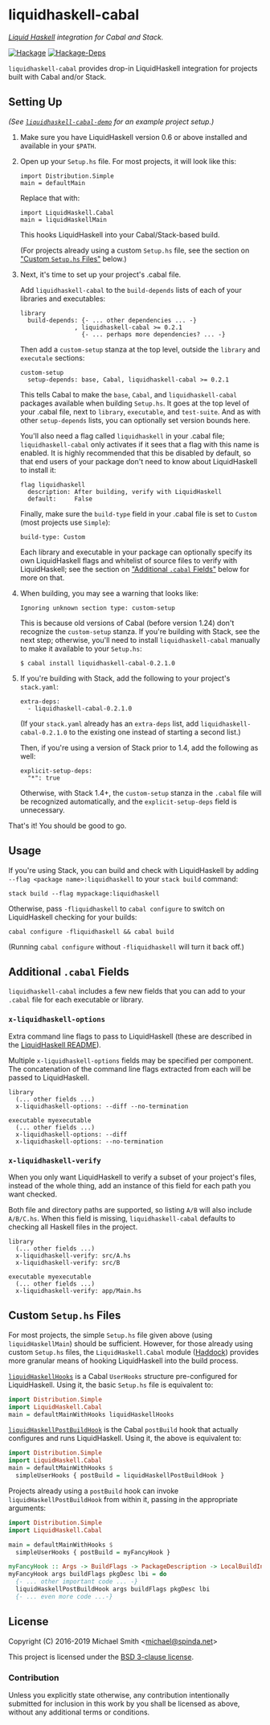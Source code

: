 # liquidhaskell-cabal

*[Liquid Haskell](https://github.com/ucsd-progsys/liquidhaskell/) integration for Cabal and Stack.*

[![Hackage](https://img.shields.io/hackage/v/liquidhaskell-cabal.svg)](https://hackage.haskell.org/package/liquidhaskell-cabal)
[![Hackage-Deps](https://img.shields.io/hackage-deps/v/liquidhaskell-cabal.svg)](http://packdeps.haskellers.com/feed?needle=liquidhaskell-cabal)

`liquidhaskell-cabal` provides drop-in LiquidHaskell integration for projects built with Cabal
and/or Stack.

## Setting Up

*(See [`liquidhaskell-cabal-demo`](https://github.com/spinda/liquidhaskell-cabal-demo) for an
example project setup.)*

1. Make sure you have LiquidHaskell version 0.6 or above installed and available in your `$PATH`.

1. Open up your `Setup.hs` file. For most projects, it will look like this:

   ```
   import Distribution.Simple
   main = defaultMain
   ```

   Replace that with:

   ```
   import LiquidHaskell.Cabal
   main = liquidHaskellMain
   ```

   This hooks LiquidHaskell into your Cabal/Stack-based build.

   (For projects already using a custom `Setup.hs` file, see the section on
   ["Custom `Setup.hs` Files"](#custom-setuphs-files) below.)

1. Next, it's time to set up your project's .cabal file.

   Add `liquidhaskell-cabal` to the `build-depends` lists of each of your libraries and
   executables:

   ```
   library
     build-depends: {- ... other dependencies ... -}
                  , liquidhaskell-cabal >= 0.2.1
                    {- ... perhaps more dependencies? ... -}
   ```

   Then add a `custom-setup` stanza at the top level, outside the `library` and `executale`
   sections:

   ```
   custom-setup
     setup-depends: base, Cabal, liquidhaskell-cabal >= 0.2.1
   ```

   This tells Cabal to make the `base`, `Cabal`, and `liquidhaskell-cabal`
   packages available when building `Setup.hs`.  It goes at the top level of
   your .cabal file, next to `library`, `executable`, and `test-suite`. And as
   with other `setup-depends` lists, you can optionally set version bounds here.

   You'll also need a flag called `liquidhaskell` in your .cabal file;
   `liquidhaskell-cabal` only activates if it sees that a flag with this name is
   enabled. It is highly recommended that this be disabled by default, so that
   end users of your package don't need to know about LiquidHaskell to install
   it:

   ```
   flag liquidhaskell
     description: After building, verify with LiquidHaskell
     default:     False
   ```

   Finally, make sure the `build-type` field in your .cabal file is set to
   `Custom` (most projects use `Simple`):

   ```
   build-type: Custom
   ```

   Each library and executable in your package can optionally specify its own
   LiquidHaskell flags and whitelist of source files to verify with LiquidHaskell; see the section
   on ["Additional `.cabal` Fields"](#additional-cabal-fields) below for more on that.

1. When building, you may see a warning that looks like:

   ```
   Ignoring unknown section type: custom-setup
   ```

   This is because old versions of Cabal (before version 1.24) don't recognize the `custom-setup`
   stanza. If you're building with Stack, see the next step; otherwise, you'll need to install
   `liquidhaskell-cabal` manually to make it available to your `Setup.hs`:

   ```
   $ cabal install liquidhaskell-cabal-0.2.1.0
   ```

1. If you're building with Stack, add the following to your project's `stack.yaml`:

   ```
   extra-deps:
     - liquidhaskell-cabal-0.2.1.0
   ```

   (If your `stack.yaml` already has an `extra-deps` list, add
   `liquidhaskell-cabal-0.2.1.0` to the existing one instead of starting a
   second list.)

   Then, if you're using a version of Stack prior to 1.4, add the following as well:

   ```
   explicit-setup-deps:
     "*": true
   ```

   Otherwise, with Stack 1.4+, the `custom-setup` stanza in the `.cabal` file
   will be recognized automatically, and the `explicit-setup-deps` field is
   unnecessary.

That's it! You should be good to go.

## Usage

If you're using Stack, you can build and check with LiquidHaskell by adding
`--flag <package name>:liquidhaskell` to your `stack build` command:

```
stack build --flag mypackage:liquidhaskell
```

Otherwise, pass `-fliquidhaskell` to `cabal configure` to switch on
LiquidHaskell checking for your builds:

```
cabal configure -fliquidhaskell && cabal build
```

(Running `cabal configure` without `-fliquidhaskell` will turn it back off.)

## Additional `.cabal` Fields

`liquidhaskell-cabal` includes a few new fields that you can add to your `.cabal` file for each
executable or library.

### `x-liquidhaskell-options`

Extra command line flags to pass to LiquidHaskell (these are described in the
[LiquidHaskell README](https://github.com/ucsd-progsys/liquidhaskell#command-line-options)).

Multiple `x-liquidhaskell-options` fields may be specified per component. The concatenation of the
command line flags extracted from each will be passed to LiquidHaskell.

```
library
  (... other fields ...)
  x-liquidhaskell-options: --diff --no-termination

executable myexecutable
  (... other fields ...)
  x-liquidhaskell-options: --diff
  x-liquidhaskell-options: --no-termination
```

### `x-liquidhaskell-verify`

When you only want LiquidHaskell to verify a subset of your project's files, instead of the whole
thing, add an instance of this field for each path you want checked.

Both file and directory paths are supported, so listing `A/B` will also include `A/B/C.hs`. When
this field is missing, `liquidhaskell-cabal` defaults to checking all Haskell files in the project.

```
library
  (... other fields ...)
  x-liquidhaskell-verify: src/A.hs
  x-liquidhaskell-verify: src/B

executable myexecutable
  (... other fields ...)
  x-liquidhaskell-verify: app/Main.hs
```

## Custom `Setup.hs` Files

For most projects, the simple `Setup.hs` file given above (using
`liquidHaskellMain`) should be sufficient. However, for those already using
custom `Setup.hs` files, the `LiquidHaskell.Cabal` module
([Haddock](https://hackage.haskell.org/package/liquidhaskell-cabal-0.2.1.0/docs/LiquidHaskell-Cabal.html))
provides more granular means of hooking LiquidHaskell into the build process.

[`liquidHaskellHooks`](https://hackage.haskell.org/package/liquidhaskell-cabal-0.2.1.0/docs/LiquidHaskell-Cabal.html#v:liquidHaskellHooks)
is a Cabal `UserHooks` structure pre-configured for LiquidHaskell. Using it,
the basic `Setup.hs` file is equivalent to:

```haskell
import Distribution.Simple
import LiquidHaskell.Cabal
main = defaultMainWithHooks liquidHaskellHooks
```

[`liquidHaskellPostBuildHook`](https://hackage.haskell.org/package/liquidhaskell-cabal-0.2.1.0/docs/LiquidHaskell-Cabal.html#v:liquidHaskellPostBuildHook)
is the Cabal `postBuild` hook that actually configures and runs LiquidHaskell.
Using it, the above is equivalent to:

```haskell
import Distribution.Simple
import LiquidHaskell.Cabal
main = defaultMainWithHooks $
  simpleUserHooks { postBuild = liquidHaskellPostBuildHook }
```

Projects already using a `postBuild` hook can invoke
`liquidHaskellPostBuildHook` from within it, passing in the appropriate
arguments:

```haskell
import Distribution.Simple
import LiquidHaskell.Cabal

main = defaultMainWithHooks $
  simpleUserHooks { postBuild = myFancyHook }

myFancyHook :: Args -> BuildFlags -> PackageDescription -> LocalBuildInfo -> IO ()
myFancyHook args buildFlags pkgDesc lbi = do
  {- ... other important code ... -}
  liquidHaskellPostBuildHook args buildFlags pkgDesc lbi
  {- ... even more code ...-}
```

## License

Copyright (C) 2016-2019 Michael Smith &lt;michael@spinda.net&gt;

This project is licensed under the [BSD 3-clause license](LICENSE).

### Contribution

Unless you explicitly state otherwise, any contribution intentionally submitted for inclusion in
this work by you shall be licensed as above, without any additional terms or conditions.
